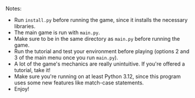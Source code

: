 Notes:

* Run ```install.py``` before running the game, since it installs the necessary libraries.
* The main game is run with ```main.py```.
* Make sure to be in the same directory as ```main.py``` before running the game.
* Run the tutorial and test your environment before playing (options 2 and 3 of the main menu once you run ```main.py```).
* A lot of the game's mechanics are really unintuitive. If you're offered a tutorial, take it! 
* Make sure you're running on at least Python 3.12, 
since this program uses some new features like match-case statements.
* Enjoy!